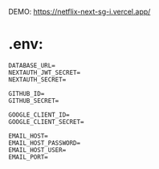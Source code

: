 DEMO: https://netflix-next-sg-i.vercel.app/

# .env:
```
DATABASE_URL=
NEXTAUTH_JWT_SECRET=
NEXTAUTH_SECRET=

GITHUB_ID=
GITHUB_SECRET=

GOOGLE_CLIENT_ID=
GOOGLE_CLIENT_SECRET=

EMAIL_HOST=
EMAIL_HOST_PASSWORD=
EMAIL_HOST_USER=
EMAIL_PORT=
```
